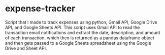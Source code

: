 # expense-tracker
Script that I made to track expenses using python, Gmail API, Google Drive API, and Google Sheets API.
This script uses Gmail API to read the transaction email notifications and extract the date, description, and amount of each transaction, which then is returned as a pandas dataframe object and then gets passed to a Google Sheets spreadsheet using the Google Drive and Sheet API.
